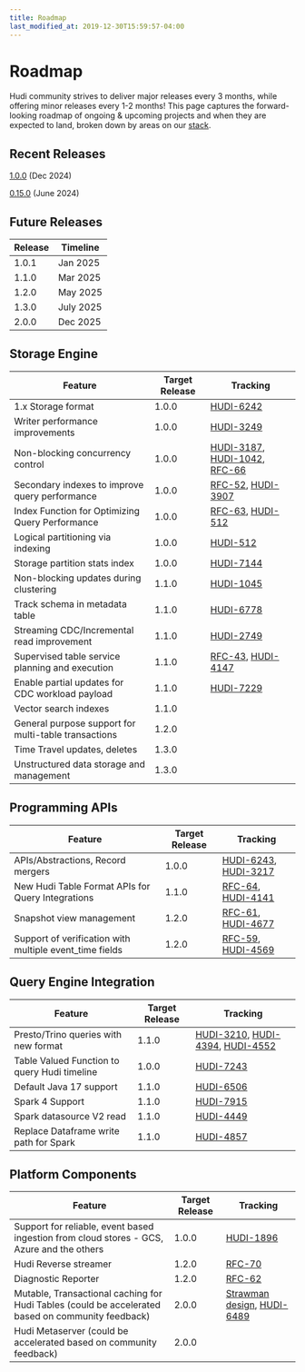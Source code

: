 ```yaml
---
title: Roadmap
last_modified_at: 2019-12-30T15:59:57-04:00
---
```

# Roadmap

Hudi community strives to deliver major releases every 3 months, while offering minor releases every 1-2 months!
This page captures the forward-looking roadmap of ongoing & upcoming projects and when they are expected to land, broken
down by areas on our [stack](/docs/hudi_stack).

## Recent Releases

[1.0.0](https://hudi.apache.org/releases/release-1.0.0) (Dec 2024)

[0.15.0](https://hudi.apache.org/releases/release-0.15.0) (June 2024)

## Future Releases

| Release | Timeline  |
|---------|-----------|
| 1.0.1   | Jan 2025  |
| 1.1.0   | Mar 2025  |
| 1.2.0   | May 2025  |
| 1.3.0   | July 2025 |
| 2.0.0   | Dec 2025  |


## Storage Engine

| Feature                                              | Target Release | Tracking                                                                                                                                                                       |
|------------------------------------------------------|----------------|--------------------------------------------------------------------------------------------------------------------------------------------------------------------------------|
| 1.x Storage format                                   | 1.0.0          | [HUDI-6242](https://issues.apache.org/jira/browse/HUDI-6242)                                                                                                                   |
| Writer performance improvements                      | 1.0.0          | [HUDI-3249](https://issues.apache.org/jira/browse/HUDI-3249)                                                                                                                   |
| Non-blocking concurrency control                     | 1.0.0          | [HUDI-3187](https://issues.apache.org/jira/browse/HUDI-3187), [HUDI-1042](https://issues.apache.org/jira/browse/HUDI-1042), [RFC-66](https://github.com/apache/hudi/pull/7907) |
| Secondary indexes to improve query performance       | 1.0.0          | [RFC-52](https://github.com/apache/hudi/pull/5370), [HUDI-3907](https://issues.apache.org/jira/browse/HUDI-3907)                                                               |
| Index Function for Optimizing Query Performance      | 1.0.0          | [RFC-63](https://github.com/apache/hudi/pull/7235), [HUDI-512](https://issues.apache.org/jira/browse/HUDI-512)                                                                 |
| Logical partitioning via indexing                    | 1.0.0          | [HUDI-512](https://issues.apache.org/jira/browse/HUDI-512)                                                                                                                     |
| Storage partition stats index                        | 1.0.0          | [HUDI-7144](https://issues.apache.org/jira/browse/HUDI-7144)                                                                                                                   |
| Non-blocking updates during clustering               | 1.1.0          | [HUDI-1045](https://issues.apache.org/jira/browse/HUDI-1045)                                                                                                                   |
| Track schema in metadata table                       | 1.1.0          | [HUDI-6778](https://issues.apache.org/jira/browse/HUDI-6778)                                                                                                                   |
| Streaming CDC/Incremental read improvement           | 1.1.0          | [HUDI-2749](https://issues.apache.org/jira/browse/HUDI-2749)                                                                                                                   |
| Supervised table service planning and execution      | 1.1.0          | [RFC-43](https://github.com/apache/hudi/pull/4309), [HUDI-4147](https://issues.apache.org/jira/browse/HUDI-4147)                                                               |
| Enable partial updates for CDC workload payload      | 1.1.0          | [HUDI-7229](https://issues.apache.org/jira/browse/HUDI-7229)                                                                                                                   |
| Vector search indexes                                | 1.1.0          |                                                                                                                 |
| General purpose support for multi-table transactions | 1.2.0          ||
| Time Travel updates, deletes                         | 1.3.0          ||
| Unstructured data storage and management             | 1.3.0          ||


## Programming APIs

| Feature                                                 | Target Release | Tracking                                                                                                                   |
|---------------------------------------------------------|----------------|----------------------------------------------------------------------------------------------------------------------------|
| APIs/Abstractions, Record mergers                       | 1.0.0          | [HUDI-6243](https://issues.apache.org/jira/browse/HUDI-6243), [HUDI-3217](https://issues.apache.org/jira/browse/HUDI-3217) |
| New Hudi Table Format APIs for Query Integrations       | 1.1.0          | [RFC-64](https://github.com/apache/hudi/pull/7080), [HUDI-4141](https://issues.apache.org/jira/browse/HUDI-4141)           |
| Snapshot view management                                | 1.2.0          | [RFC-61](https://github.com/apache/hudi/pull/6576), [HUDI-4677](https://issues.apache.org/jira/browse/HUDI-4677)           |
| Support of verification with multiple event_time fields | 1.2.0          | [RFC-59](https://github.com/apache/hudi/pull/6382), [HUDI-4569](https://issues.apache.org/jira/browse/HUDI-4569)           |


## Query Engine Integration

| Feature                                                 | Target Release | Tracking                                                                                                                                                                                 |
|---------------------------------------------------------|----------------|------------------------------------------------------------------------------------------------------------------------------------------------------------------------------------------|
| Presto/Trino queries with new format                    | 1.1.0          | [HUDI-3210](https://issues.apache.org/jira/browse/HUDI-4394), [HUDI-4394](https://issues.apache.org/jira/browse/HUDI-4394), [HUDI-4552](https://issues.apache.org/jira/browse/HUDI-4552) |
| Table Valued Function to query Hudi timeline            | 1.0.0	         | [HUDI-7243](https://issues.apache.org/jira/browse/HUDI-7243)                                                                                                                             |
| Default Java 17 support 	                               | 1.1.0	         | [HUDI-6506](https://issues.apache.org/jira/browse/HUDI-6506)                                                                                                                             |
| Spark 4 Support	                                       | 1.1.0	         | [HUDI-7915](https://issues.apache.org/jira/browse/HUDI-7915)                                                                                                                             |
| Spark datasource V2 read                                | 1.1.0          | [HUDI-4449](https://issues.apache.org/jira/browse/HUDI-4449)                                                                                                                             |
| Replace Dataframe write path for Spark                  | 1.1.0	         | [HUDI-4857](https://issues.apache.org/jira/browse/HUDI-4857)                                                                                                                             |


## Platform Components

| Feature                                                                                           | Target Release | Tracking                                                                                                                               |
|---------------------------------------------------------------------------------------------------|----------------|----------------------------------------------------------------------------------------------------------------------------------------|
| Support for reliable, event based ingestion from cloud stores - GCS, Azure and the others         | 1.0.0          | [HUDI-1896](https://issues.apache.org/jira/browse/HUDI-1896)                                                                           |
| Hudi Reverse streamer                                                                             | 1.2.0          | [RFC-70](https://github.com/apache/hudi/pull/9040)                                                                                      |
| Diagnostic Reporter                                                                               | 1.2.0          | [RFC-62](https://github.com/apache/hudi/pull/6600)                                                                        |
| Mutable, Transactional caching for Hudi Tables (could be accelerated based on community feedback) | 2.0.0          | [Strawman design](https://docs.google.com/presentation/d/1QBgLw11TM2Qf1KUESofGrQDb63EuggNCpPaxc82Kldo/edit#slide=id.gf7e0551254_0_5), [HUDI-6489](https://issues.apache.org/jira/browse/HUDI-6489) |
| Hudi Metaserver (could be accelerated based on community feedback)                                | 2.0.0          |   |
